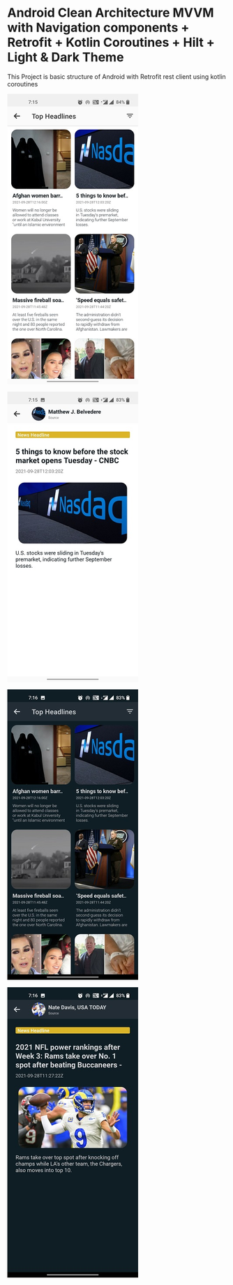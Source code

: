 # Android Clean Architecture MVVM with Navigation components + Retrofit + Kotlin Coroutines + Hilt + Light & Dark Theme
This Project is basic structure of Android with Retrofit rest client using kotlin coroutines


![demo](https://github.com/mansukhgagal/MVVM-with-JetPack-Retrofit-Kotlin-Coroutines-Hilt-/blob/master/screenshot/light1.jpg)

![demo](https://github.com/mansukhgagal/MVVM-with-JetPack-Retrofit-Kotlin-Coroutines-Hilt-/blob/master/screenshot/light2.jpg)

![demo](https://github.com/mansukhgagal/MVVM-with-JetPack-Retrofit-Kotlin-Coroutines-Hilt-/blob/master/screenshot/dark1.jpg)

![demo](https://github.com/mansukhgagal/MVVM-with-JetPack-Retrofit-Kotlin-Coroutines-Hilt-/blob/master/screenshot/dark2.jpg)

    
